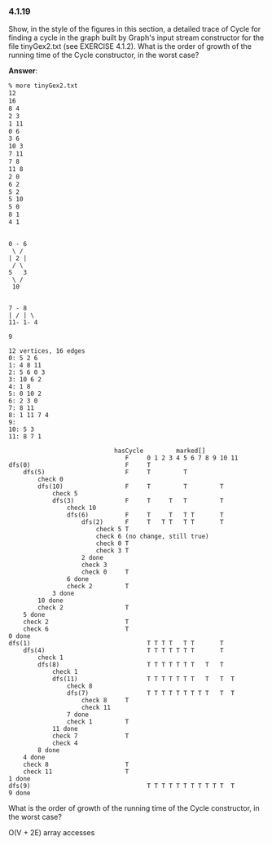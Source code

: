 ### 4.1.19
Show, in the style of the figures in this section, a detailed trace of Cycle for
finding a cycle in the graph built by Graph's input stream constructor for the
file tinyGex2.txt (see EXERCISE 4.1.2). What is the order of growth of the running
time of the Cycle constructor, in the worst case?

**Answer**:

```bash
% more tinyGex2.txt
12
16
8 4
2 3
1 11
0 6
3 6
10 3
7 11
7 8
11 8
2 0
6 2
5 2
5 10
5 0
8 1
4 1

```

```

0 - 6
 \ /
| 2 |
 / \
5   3
 \ /
 10


7 - 8
| / | \
11- 1- 4

9

12 vertices, 16 edges
0: 5 2 6 
1: 4 8 11 
2: 5 6 0 3 
3: 10 6 2 
4: 1 8 
5: 0 10 2 
6: 2 3 0 
7: 8 11 
8: 1 11 7 4 
9: 
10: 5 3 
11: 8 7 1 

```

```
                             hasCycle         marked[]
                                F     0 1 2 3 4 5 6 7 8 9 10 11
dfs(0)                          F     T 
    dfs(5)                      F     T         T 
        check 0
        dfs(10)                 F     T         T         T 
            check 5
            dfs(3)              F     T     T   T         T 
                check 10
                dfs(6)          F     T     T   T T       T 
                    dfs(2)      F     T   T T   T T       T 
                        check 5 T
                        check 6 (no change, still true)
                        check 0 T
                        check 3 T
                    2 done
                    check 3
                    check 0     T
                6 done
                check 2         T
            3 done
        10 done
        check 2                 T
    5 done
    check 2                     T
    check 6                     T
0 done
dfs(1)                                T T T T   T T       T 
    dfs(4)                            T T T T T T T       T 
        check 1
        dfs(8)                        T T T T T T T   T   T 
            check 1
            dfs(11)                   T T T T T T T   T   T  T
                check 8
                dfs(7)                T T T T T T T T T   T  T
                    check 8     T
                    check 11
                7 done
                check 1         T
            11 done
            check 7             T
            check 4
        8 done
    4 done
    check 8                     T
    check 11                    T
1 done
dfs(9)                                T T T T T T T T T T T  T
9 done
```

What is the order of growth of the running time of the Cycle constructor, in the worst case?

O(V + 2E) array accesses
